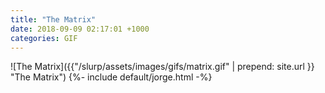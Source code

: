```yaml
---
title: "The Matrix"
date: 2018-09-09 02:17:01 +1000
categories: GIF
---
```


![The Matrix]({{"/slurp/assets/images/gifs/matrix.gif" | prepend: site.url }} "The
Matrix") {%- include default/jorge.html -%}

